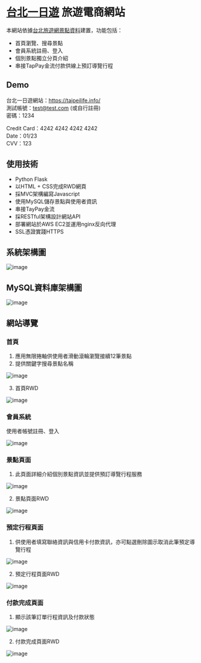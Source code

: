 # [台北一日遊](https://taipeilife.info/) 旅遊電商網站

本網站依據[台北旅遊網景點資料](https://data.taipei/#/dataset/detail?id=bd31c976-d3a5-4eed-b8c3-7454bc266afa)建置，功能包括：
* 首頁瀏覽、搜尋景點
* 會員系統註冊、登入
* 個別景點獨立分頁介紹
* 串接TapPay金流付款供線上預訂導覽行程

## Demo
台北一日遊網站：https://taipeilife.info/<br>
測試帳號：test@test.com (或自行註冊)<br>
密碼：1234

Credit Card：4242 4242 4242 4242<br>
Date：01/23<br>
CVV：123

## 使用技術
* Python Flask
* 以HTML + CSS完成RWD網頁
* 採MVC架構編寫Javascript
* 使用MySQL儲存景點與使用者資訊
* 串接TayPay金流
* 採RESTful架構設計網站API
* 部署網站於AWS EC2並運用nginx反向代理
* SSL憑證實踐HTTPS

## 系統架構圖
![image](https://user-images.githubusercontent.com/24973056/128725354-a654d19c-4224-452c-9b8d-cdb72ee440da.png)

## MySQL資料庫架構圖
![image](https://user-images.githubusercontent.com/24973056/128726139-5cae936a-d98f-42e5-b133-8aad9d911aa6.png)

## 網站導覽
### 首頁
1. 應用無限捲軸供使用者滑動滾輪瀏覽接續12筆景點
2. 提供關鍵字搜尋景點名稱

![image](https://user-images.githubusercontent.com/24973056/128669442-446e70f8-5754-45c9-a316-838d04f1975f.png)

3. 首頁RWD

![image](https://user-images.githubusercontent.com/24973056/128669448-7d1b6d2e-62ec-4dd6-b3f6-b881c46f1c47.png)

### 會員系統
使用者帳號註冊、登入

![image](https://user-images.githubusercontent.com/24973056/128671516-337594a0-204d-4f8b-9672-3f6e9d7ff7be.png)

### 景點頁面
1. 此頁面詳細介紹個別景點資訊並提供預訂導覽行程服務

![image](https://user-images.githubusercontent.com/24973056/128672205-7d83d823-f08f-4daa-85ad-de0c8b96065f.png)

2. 景點頁面RWD

![image](https://user-images.githubusercontent.com/24973056/128672208-9c343b20-8a93-4d54-9a07-bc02030d2c39.png)

### 預定行程頁面
1. 供使用者填寫聯絡資訊與信用卡付款資訊，亦可點選刪除圖示取消此筆預定導覽行程

![image](https://user-images.githubusercontent.com/24973056/128672908-09b94ae8-2c15-4115-92b5-31aa401a6993.png)

2. 預定行程頁面RWD

![image](https://user-images.githubusercontent.com/24973056/128672911-a3805ae0-5d2d-40f9-8d6c-e676f4a895b5.png)

### 付款完成頁面
1. 顯示該筆訂單行程資訊及付款狀態

![image](https://user-images.githubusercontent.com/24973056/128674101-a9ab6c32-54fc-4bd7-a8a1-570b872f095a.png)

2. 付款完成頁面RWD

![image](https://user-images.githubusercontent.com/24973056/128674106-d89150de-4717-4c8f-806f-b00b0486a2cf.png)
